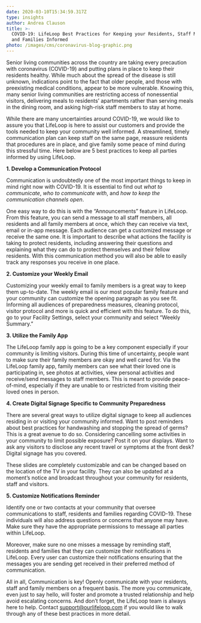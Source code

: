 ```yaml
---
date: 2020-03-10T15:34:59.317Z
type: insights
author: Andrea Clauson
title: >-
  COVID-19: LifeLoop Best Practices for Keeping your Residents, Staff Members
  and Families Informed
photo: /images/cms/coronavirus-blog-graphic.png
---
```

Senior living communities across the country are taking every precaution with coronavirus (COVID-19) and putting plans in place to keep their residents healthy. While much about the spread of the disease is still unknown, indications point to the fact that older people, and those with preexisting medical conditions, appear to be more vulnerable. Knowing this, many senior living communities are restricting access of nonessential visitors, delivering meals to residents’ apartments rather than serving meals in the dining room, and asking high-risk staff members to stay at home. 

While there are many uncertainties around COVID-19, we would like to assure you that LifeLoop is here to assist our customers and provide the tools needed to keep your community well informed.  A streamlined, timely communication plan can keep staff on the same page, reassure residents that procedures are in place, and give family some peace of mind during this stressful time. Here below are 5 best practices to keep all parties informed by using LifeLoop. 



**1. Develop a Communication Protocol**

Communication is undoubtedly one of the most important things to keep in mind right now with COVID-19. It is essential to find out _what to communicate_, _who to communicate with_, and _how to keep the communication channels open_.

One easy way to do this is with the “Announcements” feature in LifeLoop. From this feature, you can send a message to all staff members, all residents and all family members at once, which they can receive via text, email or in-app message. Each audience can get a customized message or receive the same one. It is important to describe what actions the facility is taking to protect residents, including answering their questions and explaining what they can do to protect themselves and their fellow residents. With this communication method you will also be able to easily track any responses you receive in one place. 



**2.	Customize your Weekly Email**

Customizing your weekly email to family members is a great way to keep them up-to-date. The weekly email is our most popular family feature and your community can customize the opening paragraph as you see fit. Informing all audiences of preparedness measures, cleaning protocol, visitor protocol and more is quick and efficient with this feature. To do this, go to your Facility Settings, select your community and select “Weekly Summary.” 



**3.	Utilize the Family App**

The LifeLoop family app is going to be a key component especially if your community is limiting visitors. During this time of uncertainty, people want to make sure their family members are okay and well cared for. Via the LifeLoop family app, family members can see what their loved one is participating in, see photos at activities, view personal activities and receive/send messages to staff members. This is meant to provide peace-of-mind, especially if they are unable to or restricted from visiting their loved ones in person. 



**4.	Create Digital Signage Specific to Community Preparedness** 

There are several great ways to utilize digital signage to keep all audiences residing in or visiting your community informed. Want to post reminders about best practices for handwashing and stopping the spread of germs? This is a great avenue to do so. Considering cancelling some activities in your community to limit possible exposure? Post it on your displays. Want to ask any visitors to disclose any recent travel or symptoms at the front desk? Digital signage has you covered. 

These slides are completely customizable and can be changed based on the location of the TV in your facility. They can also be updated at a moment’s notice and broadcast throughout your community for residents, staff and visitors.  



**5.	Customize Notifications Reminder**

Identify one or two contacts at your community that oversee communications to staff, residents and families regarding COVID-19. These individuals will also address questions or concerns that anyone may have. Make sure they have the appropriate permissions to message all parties within LifeLoop. 

Moreover, make sure no one misses a message by reminding staff, residents and families that they can customize their notifications in LifeLoop. Every user can customize their notifications ensuring that the messages you are sending get received in their preferred method of communication.



All in all, Communication is key! Openly communicate with your residents, staff and family members on a frequent basis. The more you communicate, even just to say hello, will foster and promote a trusted relationship and help avoid escalating concerns. And don’t forget, the LifeLoop team is always here to help. Contact [support@ourlifeloop.com](support@ourlifeloop.com) if you would like to walk through any of these best practices in more detail.
